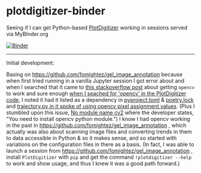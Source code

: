 # plotdigitizer-binder
Seeing if I can get Python-based [PlotDigitizer](https://github.com/dilawar/PlotDigitizer) working in sessions served via MyBInder.org

[![Binder](https://mybinder.org/badge_logo.svg)](https://mybinder.org/v2/gh/fomightez/plotdigitizer-binder/HEAD)

-----

Initial development:

Basing on https://github.com/fomightez/gel_image_annotation because when first tried running in a vanilla Jupyter session I got error about and when I searched that it came to [this stackoverflow post](https://stackoverflow.com/q/55313610/8508004) about getting `opencv` to work and sure enough [when I seached for 'opencv' in the PlotDigitizer code](https://github.com/search?q=repo%3Adilawar%2FPlotDigitizer%20opencv&type=code), I noted it had it listed as a dependency in [pyproject.toml](https://github.com/dilawar/PlotDigitizer/blob/565b89911d92ac5bcbffe4aa1ec60232369446df/pyproject.toml#L13) & [poetry.lock](https://github.com/dilawar/PlotDigitizer/blob/565b89911d92ac5bcbffe4aa1ec60232369446df/poetry.lock#L207) and [trajectory.py in it spoke of using opencv pixel assignment values](https://github.com/dilawar/PlotDigitizer/blob/565b89911d92ac5bcbffe4aa1ec60232369446df/plotdigitizer/trajectory.py#L37). (Plus I stumbled upon this issue, [No module name cv2](https://github.com/dilawar/PlotDigitizer/issues/8) where the developer states, "You need to install opencv python module.") I know I had opencv working in the past in https://github.com/fomightez/gel_image_annotation , which actually was also about scanning image files and converting trends in them to data accessible in Python & so it makes sense, and so started with variations on the configuration files in there as a basis. (In fact, I was able to launch a session from https://github.com/fomightez/gel_image_annotation , install `PlotDigitizer` with `pip` and get the command `!plotdigitizer --help` to work and show usage, and thus I knew it was a good path forward.)